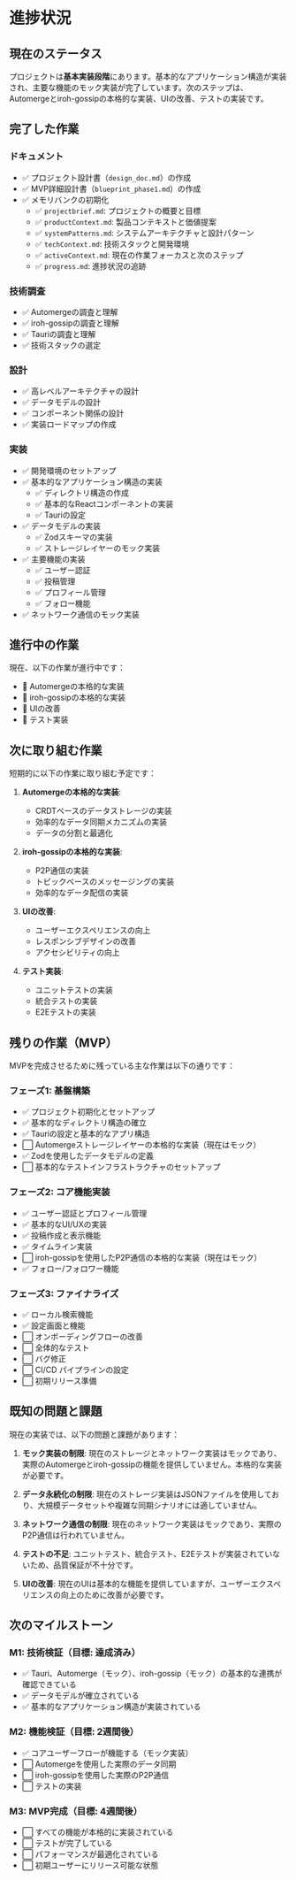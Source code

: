# 進捗状況

## 現在のステータス

プロジェクトは**基本実装段階**にあります。基本的なアプリケーション構造が実装され、主要な機能のモック実装が完了しています。次のステップは、Automergeとiroh-gossipの本格的な実装、UIの改善、テストの実装です。

## 完了した作業

### ドキュメント

- ✅ プロジェクト設計書（`design_doc.md`）の作成
- ✅ MVP詳細設計書（`blueprint_phase1.md`）の作成
- ✅ メモリバンクの初期化
  - ✅ `projectbrief.md`: プロジェクトの概要と目標
  - ✅ `productContext.md`: 製品コンテキストと価値提案
  - ✅ `systemPatterns.md`: システムアーキテクチャと設計パターン
  - ✅ `techContext.md`: 技術スタックと開発環境
  - ✅ `activeContext.md`: 現在の作業フォーカスと次のステップ
  - ✅ `progress.md`: 進捗状況の追跡

### 技術調査

- ✅ Automergeの調査と理解
- ✅ iroh-gossipの調査と理解
- ✅ Tauriの調査と理解
- ✅ 技術スタックの選定

### 設計

- ✅ 高レベルアーキテクチャの設計
- ✅ データモデルの設計
- ✅ コンポーネント関係の設計
- ✅ 実装ロードマップの作成

### 実装

- ✅ 開発環境のセットアップ
- ✅ 基本的なアプリケーション構造の実装
  - ✅ ディレクトリ構造の作成
  - ✅ 基本的なReactコンポーネントの実装
  - ✅ Tauriの設定
- ✅ データモデルの実装
  - ✅ Zodスキーマの実装
  - ✅ ストレージレイヤーのモック実装
- ✅ 主要機能の実装
  - ✅ ユーザー認証
  - ✅ 投稿管理
  - ✅ プロフィール管理
  - ✅ フォロー機能
- ✅ ネットワーク通信のモック実装

## 進行中の作業

現在、以下の作業が進行中です：

- 🔄 Automergeの本格的な実装
- 🔄 iroh-gossipの本格的な実装
- 🔄 UIの改善
- 🔄 テスト実装

## 次に取り組む作業

短期的に以下の作業に取り組む予定です：

1. **Automergeの本格的な実装**:
   - CRDTベースのデータストレージの実装
   - 効率的なデータ同期メカニズムの実装
   - データの分割と最適化

2. **iroh-gossipの本格的な実装**:
   - P2P通信の実装
   - トピックベースのメッセージングの実装
   - 効率的なデータ配信の実装

3. **UIの改善**:
   - ユーザーエクスペリエンスの向上
   - レスポンシブデザインの改善
   - アクセシビリティの向上

4. **テスト実装**:
   - ユニットテストの実装
   - 統合テストの実装
   - E2Eテストの実装

## 残りの作業（MVP）

MVPを完成させるために残っている主な作業は以下の通りです：

### フェーズ1: 基盤構築

- ✅ プロジェクト初期化とセットアップ
- ✅ 基本的なディレクトリ構造の確立
- ✅ Tauriの設定と基本的なアプリ構造
- ⬜ Automergeストレージレイヤーの本格的な実装（現在はモック）
- ✅ Zodを使用したデータモデルの定義
- ⬜ 基本的なテストインフラストラクチャのセットアップ

### フェーズ2: コア機能実装

- ✅ ユーザー認証とプロフィール管理
- ✅ 基本的なUI/UXの実装
- ✅ 投稿作成と表示機能
- ✅ タイムライン実装
- ⬜ iroh-gossipを使用したP2P通信の本格的な実装（現在はモック）
- ✅ フォロー/フォロワー機能

### フェーズ3: ファイナライズ

- ✅ ローカル検索機能
- ✅ 設定画面と機能
- ⬜ オンボーディングフローの改善
- ⬜ 全体的なテスト
- ⬜ バグ修正
- ⬜ CI/CD パイプラインの設定
- ⬜ 初期リリース準備

## 既知の問題と課題

現在の実装では、以下の問題と課題があります：

1. **モック実装の制限**: 現在のストレージとネットワーク実装はモックであり、実際のAutomergeとiroh-gossipの機能を提供していません。本格的な実装が必要です。

2. **データ永続化の制限**: 現在のストレージ実装はJSONファイルを使用しており、大規模データセットや複雑な同期シナリオには適していません。

3. **ネットワーク通信の制限**: 現在のネットワーク実装はモックであり、実際のP2P通信は行われていません。

4. **テストの不足**: ユニットテスト、統合テスト、E2Eテストが実装されていないため、品質保証が不十分です。

5. **UIの改善**: 現在のUIは基本的な機能を提供していますが、ユーザーエクスペリエンスの向上のために改善が必要です。

## 次のマイルストーン

### M1: 技術検証（目標: 達成済み）

- ✅ Tauri、Automerge（モック）、iroh-gossip（モック）の基本的な連携が確認できている
- ✅ データモデルが確立されている
- ✅ 基本的なアプリケーション構造が実装されている

### M2: 機能検証（目標: 2週間後）

- ✅ コアユーザーフローが機能する（モック実装）
- ⬜ Automergeを使用した実際のデータ同期
- ⬜ iroh-gossipを使用した実際のP2P通信
- ⬜ テストの実装

### M3: MVP完成（目標: 4週間後）

- ⬜ すべての機能が本格的に実装されている
- ⬜ テストが完了している
- ⬜ パフォーマンスが最適化されている
- ⬜ 初期ユーザーにリリース可能な状態